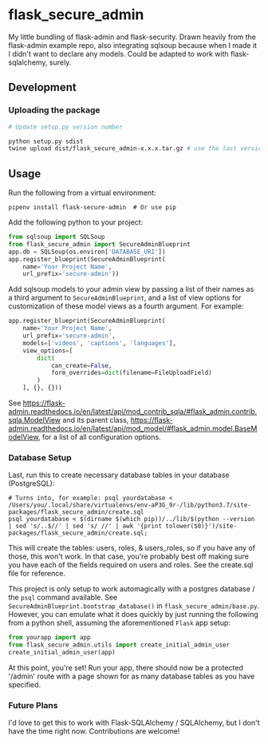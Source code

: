# flask_secure_admin

My little bundling of flask-admin and flask-security. Drawn heavily from the flask-admin example repo, also integrating sqlsoup because when I made it I didn't want to declare any models. Could be adapted to work with flask-sqlalchemy, surely.

## Development

### Uploading the package

```sh
# Update setup.py version number

python setup.py sdist
twine upload dist/flask_secure_admin-x.x.x.tar.gz # use the last version created
```

## Usage

Run the following from a virtual environment:

    pipenv install flask-secure-admin  # Or use pip

Add the following python to your project:

```python
from sqlsoup import SQLSoup
from flask_secure_admin import SecureAdminBlueprint
app.db = SQLSoup(os.environ['DATABASE_URI'])
app.register_blueprint(SecureAdminBlueprint(
    name='Your Project Name',
    url_prefix='secure-admin'))
```

Add sqlsoup models to your admin view by passing a list of their names
as a third argument to `SecureAdminBlueprint`, and a list of view options
for customization of these model views as a fourth argument. For example:
```python
app.register_blueprint(SecureAdminBlueprint(
    name='Your Project Name',
    url_prefix='secure-admin',
    models=['videos', 'captions', 'languages'],
    view_options=[
        dict(
            can_create=False,
            form_overrides=dict(filename=FileUploadField)
        )
    ], {}, {}))
```

See https://flask-admin.readthedocs.io/en/latest/api/mod_contrib_sqla/#flask_admin.contrib.sqla.ModelView
and its parent class, https://flask-admin.readthedocs.io/en/latest/api/mod_model/#flask_admin.model.BaseModelView,
for a list of all configuration options.

### Database Setup

Last, run this to create necessary database tables in your database (PostgreSQL):

    # Turns into, for example: psql yourdatabase < /Users/you/.local/share/virtualenvs/env-aP3G_9r-/lib/python3.7/site-packages/flask_secure_admin/create.sql
    psql yourdatabase < $(dirname $(which pip))/../lib/$(python --version | sed 's/..$//' | sed 's/ //' | awk '{print tolower($0)}')/site-packages/flask_secure_admin/create.sql;    

This will create the tables: users, roles, & users_roles, so if you have any of those, this won't work.
In that case, you're probably best off making sure you have each of the fields required on users and roles.
See the create.sql file for reference.

This project is only setup to work automagically with a postgres database / the `psql` command available. See `SecureAdminBlueprint.bootstrap_database()` in `flask_secure_admin/base.py`. However, you can emulate what it does quickly by just running the following from a python shell, assuming the aforementioned `Flask` app setup:

```python
from yourapp import app
from flask_secure_admin.utils import create_initial_admin_user
create_initial_admin_user(app)
```

At this point, you're set! Run your app, there should now be a protected '/admin' route with a page shown for as many database tables as you have specified.


### Future Plans

I'd love to get this to work with Flask-SQLAlchemy / SQLAlchemy, but I don't have the time right now. Contributions are welcome!
